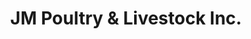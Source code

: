 ---
title: "JM Poultry & Livestock Inc."
url: /mandaue-city/jm-poultry-und-livestock-inc/
shop: Allgemein
---